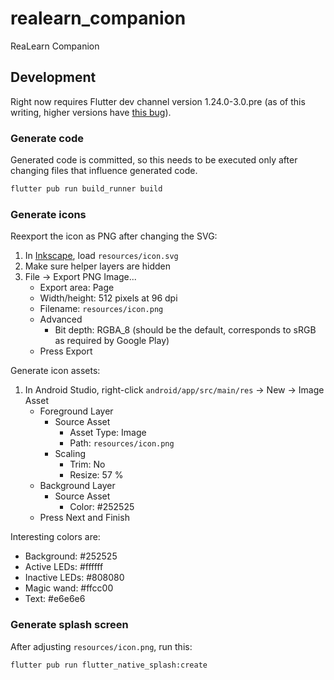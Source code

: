 # realearn_companion

ReaLearn Companion

## Development

Right now requires Flutter dev channel version 1.24.0-3.0.pre (as of this writing, higher versions
have [this bug](https://github.com/flutter/flutter/issues/69254)).

### Generate code

Generated code is committed, so this needs to be executed only after changing files that influence
generated code.

```sh
flutter pub run build_runner build
```

### Generate icons

Reexport the icon as PNG after changing the SVG:
1. In [Inkscape](http://www.inkscape.org/), load `resources/icon.svg`
1. Make sure helper layers are hidden
1. File → Export PNG Image...
    - Export area: Page
    - Width/height: 512 pixels at 96 dpi
    - Filename: `resources/icon.png`
    - Advanced
        - Bit depth: RGBA_8 (should be the default, corresponds to sRGB as required by Google Play)
    - Press Export

Generate icon assets:
1. In Android Studio, right-click `android/app/src/main/res` → New → Image Asset
    - Foreground Layer
        - Source Asset
            - Asset Type: Image
            - Path: `resources/icon.png`
        - Scaling
            - Trim: No
            - Resize: 57 %
    - Background Layer
        - Source Asset
            - Color: #252525
    - Press Next and Finish

Interesting colors are:
- Background: #252525
- Active LEDs: #ffffff
- Inactive LEDs: #808080
- Magic wand: #ffcc00
- Text: #e6e6e6

### Generate splash screen

After adjusting `resources/icon.png`, run this:

```sh
flutter pub run flutter_native_splash:create
```